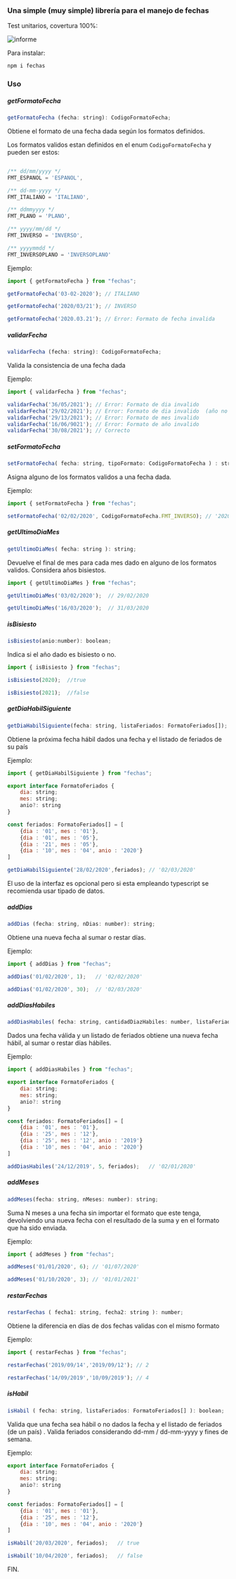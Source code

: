 ### Una simple (muy simple) librería para el manejo de fechas

Test unitarios, covertura 100%:

![informe](snapshot.jest.png?raw=true "")

Para instalar:
```sh
npm i fechas
```

### Uso

##### getFormatoFecha
```js
getFormatoFecha (fecha: string): CodigoFormatoFecha;
```

Obtiene el formato de una fecha dada según los formatos definidos.

Los formatos validos estan definidos en el enum ``CodigoFormatoFecha`` y pueden ser estos:

```js

/** dd/mm/yyyy */
FMT_ESPANOL = 'ESPANOL',

/** dd-mm-yyyy */
FMT_ITALIANO = 'ITALIANO',

/** ddmmyyyy */
FMT_PLANO = 'PLANO', 

/** yyyy/mm/dd */
FMT_INVERSO = 'INVERSO',

/** yyyymmdd */
FMT_INVERSOPLANO = 'INVERSOPLANO'
```

Ejemplo:
```js
import { getFormatoFecha } from "fechas";

getFormatoFecha('03-02-2020'); // ITALIANO

getFormatoFecha('2020/03/21'); // INVERSO

getFormatoFecha('2020.03.21'); // Error: Formato de fecha invalida

```



##### validarFecha
```js
validarFecha (fecha: string): CodigoFormatoFecha;
```
Valida la consistencia de una fecha dada

Ejemplo:

```js
import { validarFecha } from "fechas";

validarFecha('36/05/2021'); // Error: Formato de dia invalido
validarFecha('29/02/2021'); // Error: Formato de dia invalido  (año no bisiesto)
validarFecha('29/13/2021'); // Error: Formato de mes invalido
validarFecha('16/06/9021'); // Error: Formato de año invalido
validarFecha('30/08/2021'); // Correcto

```


##### setFormatoFecha
```js
setFormatoFecha( fecha: string, tipoFormato: CodigoFormatoFecha ) : string;
```

Asigna alguno de los formatos validos a una fecha dada. 

Ejemplo:

```js
import { setFormatoFecha } from "fechas";

setFormatoFecha('02/02/2020', CodigoFormatoFecha.FMT_INVERSO); // '2020/02/02'
```


##### getUltimoDiaMes
```js
getUltimoDiaMes( fecha: string ): string;
```
Devuelve el final de mes para cada mes dado en alguno de los formatos validos. Considera años bisiestos.


```js
import { getUltimoDiaMes } from "fechas";

getUltimoDiaMes('03/02/2020');  // 29/02/2020

getUltimoDiaMes('16/03/2020');  // 31/03/2020

```

##### isBisiesto
```js
isBisiesto(anio:number): boolean;
```
Indica si el año dado es bisiesto o no.

```js
import { isBisiesto } from "fechas";

isBisiesto(2020);  //true 

isBisiesto(2021);  //false 

```

##### getDiaHabilSiguiente
```js
getDiaHabilSiguiente(fecha: string, listaFeriados: FormatoFeriados[]); string
```
Obtiene la próxima fecha hábil dados una fecha y el listado de feriados de su país

Ejemplo: 

```js
import { getDiaHabilSiguiente } from "fechas";

export interface FormatoFeriados {
    dia: string;
    mes: string;
    anio?: string
}

const feriados: FormatoFeriados[] = [
    {dia : '01', mes : '01'},
    {dia : '01', mes : '05'},
    {dia : '21', mes : '05'},
    {dia : '10', mes : '04', anio : '2020'}
]

getDiaHabilSiguiente('28/02/2020',feriados); // '02/03/2020'

```
El uso de la interfaz es opcional pero si esta empleando typescript se recomienda usar tipado de datos. 



##### addDias
```js
addDias (fecha: string, nDias: number): string;
```
Obtiene una nueva fecha al sumar o restar días.

Ejemplo:
```js
import { addDias } from "fechas";

addDias('01/02/2020', 1);   // '02/02/2020'

addDias('01/02/2020', 30);  // '02/03/2020'
```


##### addDiasHabiles
```js
addDiasHabiles( fecha: string, cantidadDiazHabiles: number, listaFeriados: FormatoFeriados[] ): string;
```
Dados una fecha válida y un listado de feriados obtiene una nueva fecha hábil, al sumar o restar días hábiles.

Ejemplo:

```js
import { addDiasHabiles } from "fechas";

export interface FormatoFeriados {
    dia: string;
    mes: string;
    anio?: string
}

const feriados: FormatoFeriados[] = [
    {dia : '01', mes : '01'},
    {dia : '25', mes : '12'},
    {dia : '25', mes : '12', anio : '2019'}
    {dia : '10', mes : '04', anio : '2020'}
]

addDiasHabiles('24/12/2019', 5, feriados);   // '02/01/2020'

```

##### addMeses
```js
addMeses(fecha: string, nMeses: number): string;
```

Suma N meses a una fecha sin importar el formato que este tenga, devolviendo una nueva fecha con el resultado de la suma y en el formato que ha sido enviada.

Ejemplo:

```js
import { addMeses } from "fechas";

addMeses('01/01/2020', 6); // '01/07/2020'

addMeses('01/10/2020', 3); // '01/01/2021'

```


##### restarFechas
```js
restarFechas ( fecha1: string, fecha2: string ): number;
```
Obtiene la diferencia en días de dos fechas validas con el mismo formato


Ejemplo:

```js
import { restarFechas } from "fechas";

restarFechas('2019/09/14','2019/09/12'); // 2

restarFechas('14/09/2019','10/09/2019'); // 4

```

##### isHabil
```js
isHabil ( fecha: string, listaFeriados: FormatoFeriados[] ): boolean;
```
Valida que una fecha sea hábil o no dados la fecha y el listado de feriados (de un país) . Valida feriados considerando dd-mm  /  dd-mm-yyyy y fines de semana.


Ejemplo:

```js
export interface FormatoFeriados {
    dia: string;
    mes: string;
    anio?: string
}

const feriados: FormatoFeriados[] = [
    {dia : '01', mes : '01'},
    {dia : '25', mes : '12'},
    {dia : '10', mes : '04', anio : '2020'}
]

isHabil('20/03/2020', feriados);   // true

isHabil('10/04/2020', feriados);   // false

```


FIN.